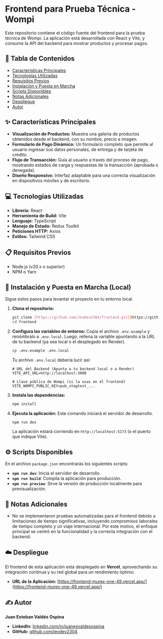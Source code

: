 # Frontend para Prueba Técnica - Wompi

Este repositorio contiene el código fuente del frontend para la prueba técnica de Wompi. La aplicación está desarrollada con React y Vite, y consume la API del backend para mostrar productos y procesar pagos.

## 📜 Tabla de Contenidos

* [Características Principales](#-características-principales)
* [Tecnologías Utilizadas](#-tecnologías-utilizadas)
* [Requisitos Previos](#-requisitos-previos)
* [Instalación y Puesta en Marcha](#-instalación-y-puesta-en-marcha)
* [Scripts Disponibles](#-scripts-disponibles)
* [Notas Adicionales](#-notas-adicionales)
* [Despliegue](#-despliegue)
* [Autor](#️-autor)

## ✨ Características Principales

* **Visualización de Productos:** Muestra una galería de productos obtenidos desde el backend, con su nombre, precio e imagen.
* **Formulario de Pago Dinámico:** Un formulario completo que permite al usuario ingresar sus datos personales, de entrega y de tarjeta de crédito.
* **Flujo de Transacción:** Guía al usuario a través del proceso de pago, mostrando estados de carga y respuestas de la transacción (aprobada o denegada).
* **Diseño Responsivo:** Interfaz adaptable para una correcta visualización en dispositivos móviles y de escritorio.

## 💻 Tecnologías Utilizadas

* **Librería:** React
* **Herramienta de Build:** Vite
* **Lenguaje:** TypeScript
* **Manejo de Estado:** Redux Toolkit
* **Peticiones HTTP:** Axios
* **Estilos:** Tailwind CSS

## 📋 Requisitos Previos

* Node.js (v20.x o superior)
* NPM o Yarn

## 🚀 Instalación y Puesta en Marcha (Local)

Sigue estos pasos para levantar el proyecto en tu entorno local.

1.  **Clona el repositorio:**
    ```bash
    git clone [https://github.com/JevDev2304/frontend.git](https://github.com/JevDev2304/frontend.git)
    cd frontend
    ```

2.  **Configura las variables de entorno:**
    Copia el archivo `.env.example` y renómbralo a `.env.local`. Luego, rellena la variable apuntando a la URL de tu backend (ya sea local o el desplegado en Render).
    ```bash
    cp .env.example .env.local
    ```
    Tu archivo `.env.local` debería lucir así:
    ```env
    # URL del Backend (Apunta a tu backend local o a Render)
    VITE_API_URL=http://localhost:3000

    # Llave pública de Wompi (si la usas en el frontend)
    VITE_WOMPI_PUBLIC_KEY=pub_stagtest_...
    ```

3.  **Instala las dependencias:**
    ```bash
    npm install
    ```

4.  **Ejecuta la aplicación:**
    Este comando iniciará el servidor de desarrollo.
    ```bash
    npm run dev
    ```
    La aplicación estará corriendo en `http://localhost:5173` (o el puerto que indique Vite).

## ⚙️ Scripts Disponibles

En el archivo `package.json` encontrarás los siguientes scripts:

* **`npm run dev`**: Inicia el servidor de desarrollo.
* **`npm run build`**: Compila la aplicación para producción.
* **`npm run preview`**: Sirve la versión de producción localmente para previsualización.

## 📝 Notas Adicionales

* No se implementaron pruebas automatizadas para el frontend debido a limitaciones de tiempo significativas, incluyendo compromisos laborales de tiempo completo y un viaje internacional. Por este motivo, el enfoque principal se centró en la funcionalidad y la correcta integración con el backend.

## ☁️ Despliegue

El frontend de esta aplicación está desplegado en **Vercel**, aprovechando su integración continua y su red global para un rendimiento óptimo.

* **URL de la Aplicación:** [https://frontend-murex-one-49.vercel.app/](https://frontend-murex-one-49.vercel.app/)

## ✍️ Autor

**Juan Esteban Valdés Ospina**

* **LinkedIn:** [linkedin.com/in/juanesvaldesospina](https://www.linkedin.com/in/juanesvaldesospina/)
* **GitHub:** [github.com/jevdev2304](https://github.com/jevdev2304)
